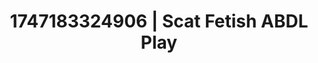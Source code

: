 ---
categories:
- Fantasy surrender
- Asian
- Pinay
- Fantasy kink
- Cheerleader roleplay
image: /assets/images/1747183324906.webp
layout: post
seo:
  description: Featured content with sensual Scat Fetish, ABDL Play. HD images available.
  keywords: Scat Fetish, ABDL Play
  og_image: /assets/images/1747183324906.webp
  schema_type: VisualArtwork
tags:
- ABDL Play
- '#1747183324906'
- Scat Fetish
title: 1747183324906 | Scat Fetish ABDL Play
---